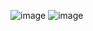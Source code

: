 ![image](https://user-images.githubusercontent.com/87430770/176512116-6ab17c80-5bff-41c3-8842-bd47edac5c1b.png)
![image](https://user-images.githubusercontent.com/87430770/176512269-2d423d63-acc2-49f3-a853-98de91a95b86.png)
